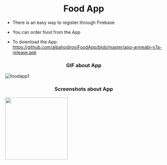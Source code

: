 <h1 align="center">Food App </h1>

- There is an easy way to register through Firebase

- You can order food from the App

- To download the App: https://github.com/albahodirov/FoodApp/blob/master/app-armeabi-v7a-release.apk

<h3 align="center">GIF about App</h3>

![foodapp1](https://user-images.githubusercontent.com/78100971/133077914-d26494e4-7609-47a5-a5f3-5b6b4e86ebcf.gif)

<h3 align="center">Screenshots about App</h3>

<img src="https://user-images.githubusercontent.com/78100971/133078687-93b2087a-1c32-45b9-8d6e-0199e616a223.jpg" width="200px">

